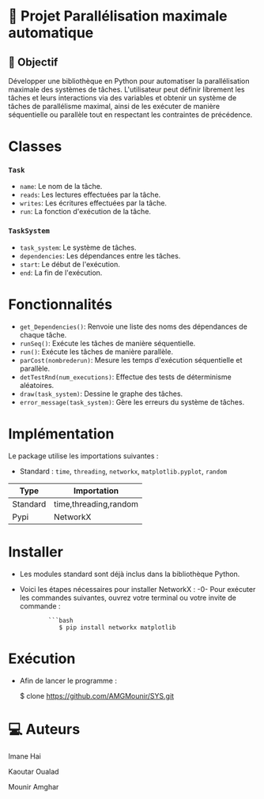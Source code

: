 # 🌟 Projet Parallélisation maximale automatique

## 💫 Objectif

Développer une bibliothèque en Python pour automatiser la parallélisation maximale des systèmes de tâches. L'utilisateur peut définir librement les tâches et leurs interactions via des variables et obtenir un système de tâches de parallélisme maximal, ainsi de les exécuter de manière séquentielle ou parallèle tout en respectant les contraintes de précédence. 

# Classes

### `Task`

- `name`: Le nom de la tâche.
- `reads`: Les lectures effectuées par la tâche.
- `writes`: Les écritures effectuées par la tâche.
- `run`: La fonction d'exécution de la tâche.

### `TaskSystem`

- `task_system`: Le système de tâches.
- `dependencies`: Les dépendances entre les tâches.
- `start`: Le début de l'exécution.
- `end`: La fin de l'exécution.

# Fonctionnalités

- `get_Dependencies()`: Renvoie une liste des noms des dépendances de chaque tâche.
- `runSeq()`: Exécute les tâches de manière séquentielle.
- `run()`: Exécute les tâches de manière parallèle.
- `parCost(nombrederun)`: Mesure les temps d'exécution séquentielle et parallèle.
- `detTestRnd(num_executions)`: Effectue des tests de déterminisme aléatoires.
- `draw(task_system)`: Dessine le graphe des tâches.
- `error_message(task_system)`: Gère les erreurs du système de tâches.

# Implémentation

 Le package utilise les importations suivantes :

- Standard : `time`, `threading`, `networkx`, `matplotlib.pyplot`, `random`

| Type | Importation | 
|-----------|-----------|
| Standard | time,threading,random|
| Pypi| NetworkX|

# Installer

- Les modules standard sont déjà inclus dans la bibliothèque Python.
- Voici les étapes nécessaires pour installer NetworkX :
              -0- Pour exécuter les commandes suivantes, ouvrez votre terminal ou votre invite de commande :
              
              ```bash
                 $ pip install networkx matplotlib

# Exécution 

   - Afin de lancer le programme :

     $ clone https://github.com/AMGMounir/SYS.git 

# 💻 Auteurs 

   Imane Hai

   Kaoutar Oualad

   Mounir Amghar
                  
